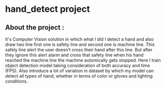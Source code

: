 # hand_detect project 

## About the project :

It's Computer Vision solution in which what I did I detect a hand and also draw two line first one is safety line and second one is machine line.  This safely line alert the user doesn’t cross their hand after this line. But after they ignore this alert alarm and cross that safety line when his hand reached the machine line the machine automically gets stopped. Here I train object detection model taking consideration of both accuracy and time (FPS). Also introduce a lot of variation in dataset by which my model can detect all types of hand, whether in terms of color or gloves and lighting conditions. 


